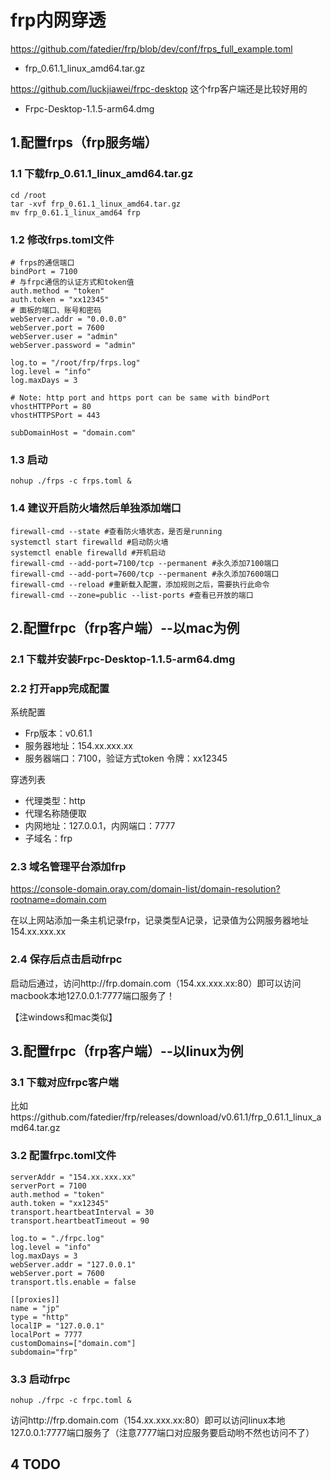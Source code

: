 # frp内网穿透

https://github.com/fatedier/frp/blob/dev/conf/frps_full_example.toml<br>

 - frp_0.61.1_linux_amd64.tar.gz

https://github.com/luckjiawei/frpc-desktop 这个frp客户端还是比较好用的<br>
 
 - Frpc-Desktop-1.1.5-arm64.dmg


## 1.配置frps（frp服务端）


### 1.1 下载frp_0.61.1_linux_amd64.tar.gz

```shell
cd /root
tar -xvf frp_0.61.1_linux_amd64.tar.gz
mv frp_0.61.1_linux_amd64 frp
```

### 1.2 修改frps.toml文件

```shell
# frps的通信端口
bindPort = 7100
# 与frpc通信的认证方式和token值
auth.method = "token"
auth.token = "xx12345"
# 面板的端口、账号和密码
webServer.addr = "0.0.0.0"
webServer.port = 7600
webServer.user = "admin"
webServer.password = "admin"

log.to = "/root/frp/frps.log"
log.level = "info"
log.maxDays = 3

# Note: http port and https port can be same with bindPort
vhostHTTPPort = 80
vhostHTTPSPort = 443

subDomainHost = "domain.com"
```

### 1.3 启动

```shell
nohup ./frps -c frps.toml &
```

### 1.4 建议开启防火墙然后单独添加端口

```shell
firewall-cmd --state #查看防火墙状态，是否是running
systemctl start firewalld #启动防火墙
systemctl enable firewalld #开机启动
firewall-cmd --add-port=7100/tcp --permanent #永久添加7100端口
firewall-cmd --add-port=7600/tcp --permanent #永久添加7600端口
firewall-cmd --reload #重新载入配置，添加规则之后，需要执行此命令
firewall-cmd --zone=public --list-ports #查看已开放的端口
```

## 2.配置frpc（frp客户端）--以mac为例

### 2.1 下载并安装Frpc-Desktop-1.1.5-arm64.dmg

### 2.2 打开app完成配置

系统配置

 - Frp版本：v0.61.1
 - 服务器地址：154.xx.xxx.xx
 - 服务器端口：7100，验证方式token 令牌：xx12345

穿透列表

 - 代理类型：http
 - 代理名称随便取
 - 内网地址：127.0.0.1，内网端口：7777
 - 子域名：frp

### 2.3 域名管理平台添加frp

https://console-domain.oray.com/domain-list/domain-resolution?rootname=domain.com

在以上网站添加一条主机记录frp，记录类型A记录，记录值为公网服务器地址154.xx.xxx.xx


### 2.4 保存后点击启动frpc

启动后通过，访问http://frp.domain.com（154.xx.xxx.xx:80）即可以访问macbook本地127.0.0.1:7777端口服务了！

【注windows和mac类似】

## 3.配置frpc（frp客户端）--以linux为例

### 3.1 下载对应frpc客户端

比如https://github.com/fatedier/frp/releases/download/v0.61.1/frp_0.61.1_linux_amd64.tar.gz

### 3.2 配置frpc.toml文件

```shell
serverAddr = "154.xx.xxx.xx"
serverPort = 7100
auth.method = "token"
auth.token = "xx12345"
transport.heartbeatInterval = 30
transport.heartbeatTimeout = 90

log.to = "./frpc.log"
log.level = "info"
log.maxDays = 3
webServer.addr = "127.0.0.1"
webServer.port = 7600
transport.tls.enable = false

[[proxies]]
name = "jp"
type = "http"
localIP = "127.0.0.1"
localPort = 7777
customDomains=["domain.com"]
subdomain="frp"
```

### 3.3 启动frpc

```shell
nohup ./frpc -c frpc.toml &
```

访问http://frp.domain.com（154.xx.xxx.xx:80）即可以访问linux本地127.0.0.1:7777端口服务了（注意7777端口对应服务要启动哟不然也访问不了）

## 4 TODO

